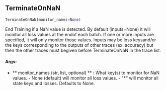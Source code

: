 ## TerminateOnNaN
```python
TerminateOnNaN(monitor_names=None)
```
End Training if a NaN value is detected. By default (inputs=None) it will monitor all loss values at the endof each batch. If one or more inputs are specified, it will only monitor those values. Inputs may be loss keysand/or the keys corresponding to the outputs of other traces (ex. accuracy) but then the other traces must begiven before TerminateOnNaN in the trace list.

#### Args:

* ** monitor_names (str, list, optional) ** :  What key(s) to monitor for NaN values.                                        - None (default) will monitor all loss values.                                        - "*" will monitor all state keys and losses.                                        Defaults to None.